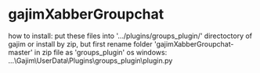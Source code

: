 # gajimXabberGroupchat
how to install:
put these files into '.../plugins/groups_plugin/' directoctory of gajim
or install by zip, but first rename folder 'gajimXabberGroupchat-master' in zip file as 'groups_plugin'
os windows: ...\Gajim\UserData\Plugins\groups_plugin\plugin.py

